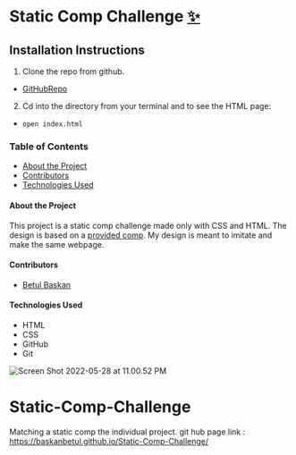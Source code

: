 # Static Comp Challenge [✨](https://baskanbetul.github.io/Static-Comp-Challenge/)

## Installation Instructions

1. Clone the repo from github.
- [GitHubRepo](https://github.com/Baskanbetul/Static-Comp-Challenge)
2. Cd into the directory from your terminal and to see the HTML page:
- `open index.html`

### Table of Contents
- [About the Project](#about-the-project)
- [Contributors](#contributors)
- [Technologies Used](#technologies-used)

#### About the Project

This project is a static comp challenge made only with CSS and HTML. The design is based on a [provided comp](https://frontend.turing.edu/projects/M2-static-comp-challenge.html).
My design is meant to imitate and make the same webpage.

#### Contributors
 - [Betul Baskan](https://github.com/Baskanbetul)

#### Technologies Used
- HTML
- CSS
- GitHub
- Git

![Screen Shot 2022-05-28 at 11.00.52 PM]([file:///Users/betulbaskan/turing/mod2/static-comp/index.html](https://baskanbetul.github.io/Static-Comp-Challenge/))

# Static-Comp-Challenge
Matching a static comp the individual project.
git hub page link : https://baskanbetul.github.io/Static-Comp-Challenge/

